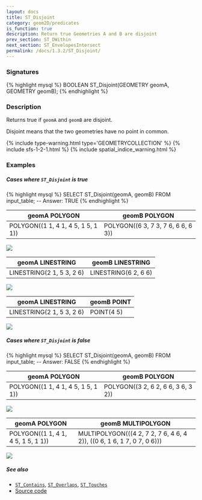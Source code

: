 ```yaml
---
layout: docs
title: ST_Disjoint
category: geom2D/predicates
is_function: true
description: Return true Geometries A and B are disjoint
prev_section: ST_DWithin
next_section: ST_EnvelopesIntersect
permalink: /docs/1.3.2/ST_Disjoint/
---
```


### Signatures

{% highlight mysql %}
BOOLEAN ST_Disjoint(GEOMETRY geomA, GEOMETRY geomB);
{% endhighlight %}

### Description

Returns true if `geomA` and `geomB` are disjoint.

Disjoint means that the two geometries have no point in common.

{% include type-warning.html type='GEOMETRYCOLLECTION' %}
{% include sfs-1-2-1.html %}
{% include spatial_indice_warning.html %}

### Examples

##### Cases where `ST_Disjoint` is true

{% highlight mysql %}
SELECT ST_Disjoint(geomA, geomB) FROM input_table;
-- Answer:    TRUE
{% endhighlight %}

| geomA POLYGON                       | geomB POLYGON                       |
|-------------------------------------|-------------------------------------|
| POLYGON((1 1, 4 1, 4 5, 1 5, 1 1))  | POLYGON((6 3, 7 3, 7 6, 6 6, 6 3))  |

<img class="displayed" src="../ST_Disjoint_1.png"/>

| geomA LINESTRING           | geomB LINESTRING      |
|----------------------------|-----------------------|
| LINESTRING(2 1, 5 3, 2 6)  | LINESTRING(6 2, 6 6)  |

<img class="displayed" src="../ST_Disjoint_2.png"/>

| geomA LINESTRING           | geomB POINT |
|----------------------------|-------------|
| LINESTRING(2 1, 5 3, 2 6)  | POINT(4 5)  |

<img class="displayed" src="../ST_Disjoint_3.png"/>

##### Cases where `ST_Disjoint` is false

{% highlight mysql %}
SELECT ST_Disjoint(geomA, geomB) FROM input_table;
-- Answer:    FALSE
{% endhighlight %}

| geomA POLYGON                       | geomB POLYGON                       |
|-------------------------------------|-------------------------------------|
| POLYGON((1 1, 4 1, 4 5, 1 5, 1 1))  | POLYGON((3 2, 6 2, 6 6, 3 6, 3 2))  |

<img class="displayed" src="../ST_Disjoint_4.png"/>

| geomA POLYGON                       | geomB MULTIPOLYGON                                                      |
|-------------------------------------|-------------------------------------------------------------------------|
| POLYGON((1 1, 4 1, 4 5, 1 5, 1 1))  | MULTIPOLYGON(((4 2, 7 2, 7 6, 4 6, 4 2)), ((0 6, 1 6, 1 7, 0 7, 0 6)))  |

<img class="displayed" src="../ST_Disjoint_5.png"/>

##### See also

* [`ST_Contains`](../ST_Contains), [`ST_Overlaps`](../ST_Overlaps), [`ST_Touches`](../ST_Touches)
* <a href="https://github.com/orbisgis/h2gis/blob/master/h2gis-functions/src/main/java/org/h2gis/functions/spatial/predicates/ST_Disjoint.java" target="_blank">Source code</a>
